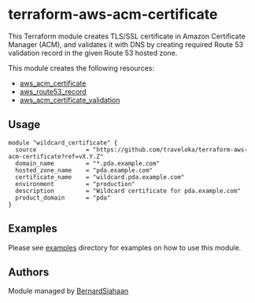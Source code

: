 # terraform-aws-acm-certificate #

This Terraform module creates TLS/SSL certificate in Amazon Certificate Manager (ACM), and validates it with DNS by creating required Route 53 validation record in the given Route 53 hosted zone.

This module creates the following resources:
* [aws_acm_certificate](https://www.terraform.io/docs/providers/aws/r/acm_certificate.html)
* [aws_route53_record](https://www.terraform.io/docs/providers/aws/r/route53_record.html)
* [aws_acm_certificate_validation](https://www.terraform.io/docs/providers/aws/r/acm_certificate_validation.html)

## Usage ##

```hcl
module "wildcard_certificate" {
  source              = "https://github.com/traveloka/terraform-aws-acm-certificate?ref=vX.Y.Z"
  domain_name         = "*.pda.example.com"
  hosted_zone_name    = "pda.example.com"
  certificate_name    = "wildcard.pda.example.com"
  environment         = "production"
  description         = "Wildcard certificate for pda.example.com"
  product_domain      = "pda"
}
```

## Examples ##
Please see [examples](https://github.com/traveloka/terraform-aws-acm-certificate/tree/master/examples) directory for examples on how to use this module.

## Authors ##
Module managed by [BernardSiahaan](https://github.com/siahaanbernard/)
